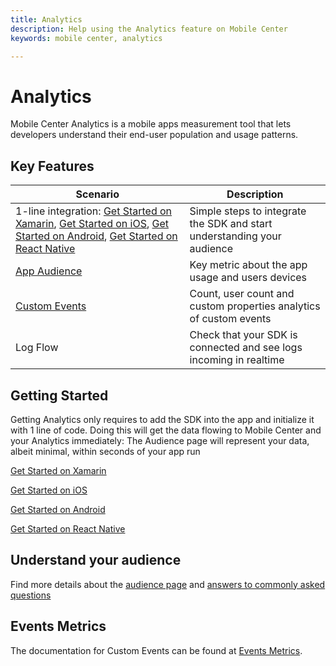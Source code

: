 ```yaml
---
title: Analytics
description: Help using the Analytics feature on Mobile Center
keywords: mobile center, analytics

---
```


# Analytics

Mobile Center Analytics is a mobile apps measurement tool that lets developers understand their end-user population and usage patterns.

## Key Features

| Scenario | Description |
|--|--|
| 1-line integration:  [Get Started on Xamarin](~/sdk/getting-started/xamarin.md), [Get Started on iOS](~/analytics/ios.md), [Get Started on Android](~/analytics/android.md), [Get Started on React Native](~/analytics/react-native.md) | Simple steps to integrate the SDK and start understanding your audience|
| [App Audience](~/analytics/understand-audience) | Key metric about the app usage and users devices|
| [Custom Events](~/analytics/understand-events)| Count, user count and custom properties analytics of custom events|
| Log Flow| Check that your SDK is connected and see logs incoming in realtime|

## Getting Started

Getting Analytics only requires to add the SDK into the app and initialize it with 1 line of code.
Doing this will get the data flowing to Mobile Center and your Analytics immediately: The Audience page will represent your data, albeit minimal, within seconds of your app run

[Get Started on Xamarin](~/sdk/getting-started/xamarin.md)

[Get Started on iOS](~/analytics/ios.md)

[Get Started on Android](~/analytics/android.md)

[Get Started on React Native](~/analytics/react-native.md)

## Understand your audience

Find more details about the [audience page](~/analytics/understand-audience.md) and [answers to commonly asked questions](~/analytics/faq.md)

## Events Metrics

The documentation for Custom Events can be found at [Events Metrics](~/analytics/understand-events.md).

